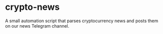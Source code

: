 # crypto-news
A small automation script that parses cryptocurrency news and posts them on our news Telegram channel.
